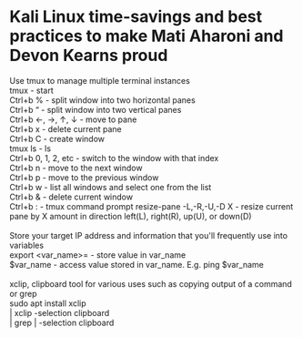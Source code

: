 # Kali Linux time-savings and best practices to make Mati Aharoni and Devon Kearns proud  
Use tmux to manage multiple terminal instances <br>
tmux		- start <br>
Ctrl+b %	- split window into two horizontal panes <br>
Ctrl+b “	- split window into two vertical panes <br>
Ctrl+b ←, →, ↑, ↓	- move to pane <br>
Ctrl+b x	- delete current pane <br>
Ctrl+b C	- create window <br>
tmux ls		- ls <br>
Ctrl+b 0, 1, 2, etc	- switch to the window with that index <br>
Ctrl+b n 	- move to the next window <br>
Ctrl+b p	- move to the previous window <br>
Ctrl+b w 	- list all windows and select one from the list <br>
Ctrl+b &	- delete current window <br>
Ctrl+b :  - tmux command prompt
resize-pane -L,-R,-U,-D X  - resize current pane by X amount in direction left(L), right(R), up(U), or down(D) <br>
<br>
Store your target IP address and information that you'll frequently use into variables <br>
export <var_name>=<store>  - store value in var_name <br>
$var_name  - access value stored in var_name. E.g. ping $var_name <br>
<br>
xclip, clipboard tool for various uses such as copying output of a command or grep <br>
sudo apt install xclip <br>
<command> | xclip -selection clipboard <br>
<command> | grep <word> | -selection clipboard <br>
